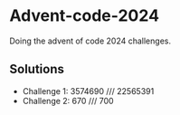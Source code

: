# Advent-code-2024
 Doing the advent of code 2024 challenges.

## Solutions
- Challenge 1: 3574690 /// 22565391
- Challenge 2: 670 /// 700